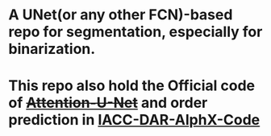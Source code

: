 # A UNet(or any other FCN)-based repo for segmentation, especially for binarization.

# This repo also hold the Official code of ~~[Attention-U-Net](https://github.com/ssocean/Attention-U-Net)~~ and order prediction in [IACC-DAR-AlphX-Code](https://github.com/ssocean/AlphX-Code-For-DAR)
